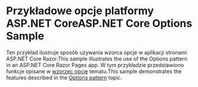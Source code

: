 # <a name="aspnet-core-options-sample"></a><span data-ttu-id="0a3fe-101">Przykładowe opcje platformy ASP.NET Core</span><span class="sxs-lookup"><span data-stu-id="0a3fe-101">ASP.NET Core Options Sample</span></span>

<span data-ttu-id="0a3fe-102">Ten przykład ilustruje sposób używania wzorca opcje w aplikacji stronami ASP.NET Core Razor.</span><span class="sxs-lookup"><span data-stu-id="0a3fe-102">This sample illustrates the use of the Options pattern in an ASP.NET Core Razor Pages app.</span></span> <span data-ttu-id="0a3fe-103">W tym przykładzie przedstawiono funkcje opisane w [wzorzec opcje](https://docs.microsoft.com/aspnet/core/fundamentals/configuration/options) tematu.</span><span class="sxs-lookup"><span data-stu-id="0a3fe-103">This sample demonstrates the features described in the [Options pattern](https://docs.microsoft.com/aspnet/core/fundamentals/configuration/options) topic.</span></span>
